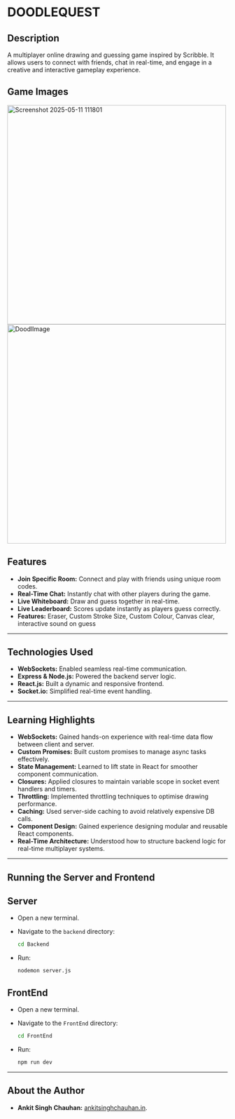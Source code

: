 # DOODLEQUEST 

## Description
A multiplayer online drawing and guessing game inspired by Scribble. It allows users to connect with friends, chat in real-time, and engage in a creative and interactive gameplay experience.

## Game Images
<img width="500" alt="Screenshot 2025-05-11 111801" src="https://github.com/user-attachments/assets/7e213ae6-f806-4b95-8364-5ad81c0cadb1" />
<img width="500" alt="DoodlImage" src="https://github.com/user-attachments/assets/a07bbc4d-588a-4a13-95a7-e4dbab453e3f" />

## Features

- **Join Specific Room:** Connect and play with friends using unique room codes.  
- **Real-Time Chat:** Instantly chat with other players during the game.  
- **Live Whiteboard:** Draw and guess together in real-time.  
- **Live Leaderboard:** Scores update instantly as players guess correctly.
- **Features:** Eraser, Custom Stroke Size, Custom Colour, Canvas clear, interactive sound on guess

---

## Technologies Used

- **WebSockets:** Enabled seamless real-time communication.  
- **Express & Node.js:** Powered the backend server logic.  
- **React.js:** Built a dynamic and responsive frontend.  
- **Socket.io:** Simplified real-time event handling.

---

## Learning Highlights

- **WebSockets:** Gained hands-on experience with real-time data flow between client and server.
- **Custom Promises:** Built custom promises to manage async tasks effectively.
- **State Management:** Learned to lift state in React for smoother component communication.
- **Closures:** Applied closures to maintain variable scope in socket event handlers and timers.
- **Throttling:** Implemented throttling techniques to optimise drawing performance.
- **Caching:** Used server-side caching to avoid relatively expensive DB calls.
- **Component Design:** Gained experience designing modular and reusable React components.
- **Real-Time Architecture:** Understood how to structure backend logic for real-time multiplayer systems.


---
## Running the Server and Frontend

## Server
- Open a new terminal.

- Navigate to the `backend` directory:
   ```bash
   cd Backend

- Run:
   ```bash
   nodemon server.js

## FrontEnd
- Open a new terminal.

- Navigate to the `FrontEnd` directory:
   ```bash
   cd FrontEnd

- Run:
   ```bash
   npm run dev

---

## About the Author
- **Ankit Singh Chauhan:** [ankitsinghchauhan.in](https://ankitsinghchauhan.in).
